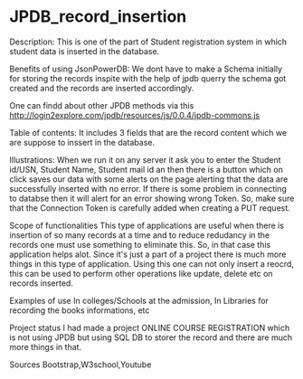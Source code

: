 # JPDB_record_insertion

Description:
  This is one of the part of Student registration system in which student data is inserted in the database.

Benefits of using JsonPowerDB:
  We dont have to make a Schema initially for storing the records inspite with the help of jpdb querry the schema got created and the records are inserted accordingly.

One can findd about other JPDB methods via this
  http://login2explore.com/jpdb/resources/js/0.0.4/jpdb-commons.js

Table of contents:
  It includes 3 fields that are the record content which we are suppose to inssert in the database.
  
Illustrations:
  When we run it on any server it ask you to enter the Student id/USN, Student Name, Student mail id an then there is a button which on click saves our data with some 
  alerts on the page alerting that the data are successfully inserted with no error. If there is some problem in connecting to databse then it will alert for an error
  showing wrong Token. So, make sure that the Connection Token is carefully added when creating a PUT request.
  
Scope of functionalities
This type of applications are useful when there is insertion of so many records at a time and to reduce redudancy in the records one must use something to eliminate this.
So, in that case this application helps alot. Since it's just a part of a project there is much more things in this type of application. Using this one can not only insert
a reocrd, this can be used to perform other operations like update, delete etc on records inserted.

Examples of use
In colleges/Schools at the admission,
In Libraries for recording the books informations, etc

Project status
I had made a project ONLINE COURSE REGISTRATION which is not using JPDB but using SQL DB to storer the record and there are much more things in that.

Sources
Bootstrap,W3school,Youtube
